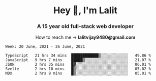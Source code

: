 <h1 align="center">Hey 👋, I'm Lalit</h1>
<h3 align="center">A 15 year old full-stack web developer</h3>

<p align="center">How to reach me → <strong>lalitvijay9480@gmail.com</strong></p>

<!--START_SECTION:waka-->
```text
Week: 20 June, 2021 - 26 June, 2021

TypeScript   21 hrs 34 mins  ████████████▒░░░░░░░░░░░░   49.86 % 
JavaScript   9 hrs 7 mins    █████▒░░░░░░░░░░░░░░░░░░░   21.07 % 
JSON         2 hrs 35 mins   █▓░░░░░░░░░░░░░░░░░░░░░░░   06.01 % 
Svelte       2 hrs 10 mins   █▒░░░░░░░░░░░░░░░░░░░░░░░   05.02 % 
MDX          2 hrs 9 mins    █▒░░░░░░░░░░░░░░░░░░░░░░░   05.01 % 
```
<!--END_SECTION:waka-->
